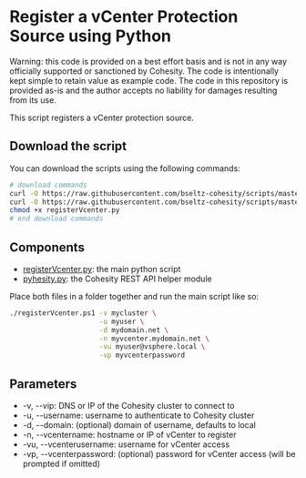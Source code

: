 # Register a vCenter Protection Source using Python

Warning: this code is provided on a best effort basis and is not in any way officially supported or sanctioned by Cohesity. The code is intentionally kept simple to retain value as example code. The code in this repository is provided as-is and the author accepts no liability for damages resulting from its use.

This script registers a vCenter protection source.

## Download the script

You can download the scripts using the following commands:

```bash
# download commands
curl -O https://raw.githubusercontent.com/bseltz-cohesity/scripts/master/python/registerVcenter/registerVcenter.py
curl -O https://raw.githubusercontent.com/bseltz-cohesity/scripts/master/python/pyhesity.py
chmod +x registerVcenter.py
# end download commands
```

## Components

* [registerVcenter.py](https://raw.githubusercontent.com/bseltz-cohesity/scripts/master/python/registerVcenter/registerVcenter.py): the main python script
* [pyhesity.py](https://raw.githubusercontent.com/bseltz-cohesity/scripts/master/python/pyhesity/pyhesity.py): the Cohesity REST API helper module

Place both files in a folder together and run the main script like so:

```bash
./registerVcenter.ps1 -v mycluster \
                      -u myuser \
                      -d mydomain.net \
                      -n myvcenter.mydomain.net \
                      -vu myuser@vsphere.local \
                      -vp myvcenterpassword
```

## Parameters

* -v, --vip: DNS or IP of the Cohesity cluster to connect to
* -u, --username: username to authenticate to Cohesity cluster
* -d, --domain: (optional) domain of username, defaults to local
* -n, --vcentername: hostname or IP of vCenter to register
* -vu, --vcenterusername: username for vCenter access
* -vp, --vcenterpassword: (optional) password for vCenter access (will be prompted if omitted)

